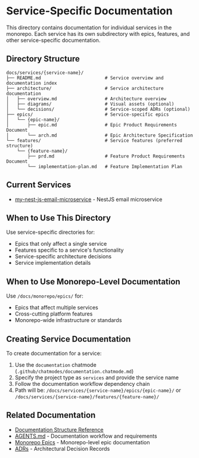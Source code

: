 # Service-Specific Documentation

This directory contains documentation for individual services in the monorepo. Each service has its own subdirectory with epics, features, and other service-specific documentation.

## Directory Structure

```text
docs/services/{service-name}/
├── README.md                        # Service overview and documentation index
├── architecture/                    # Service architecture documentation
│   ├── overview.md                  # Architecture overview
│   ├── diagrams/                    # Visual assets (optional)
│   └── decisions/                   # Service-scoped ADRs (optional)
├── epics/                           # Service-specific epics
│   └── {epic-name}/
│       ├── epic.md                  # Epic Product Requirements Document
│       └── arch.md                  # Epic Architecture Specification
└── features/                        # Service features (preferred structure)
    └── {feature-name}/
        ├── prd.md                   # Feature Product Requirements Document
        └── implementation-plan.md   # Feature Implementation Plan
```

## Current Services

- [my-nest-js-email-microservice](./my-nest-js-email-microservice/) - NestJS email microservice

## When to Use This Directory

Use service-specific directories for:

- Epics that only affect a single service
- Features specific to a service's functionality
- Service-specific architecture decisions
- Service implementation details

## When to Use Monorepo-Level Documentation

Use `/docs/monorepo/epics/` for:

- Epics that affect multiple services
- Cross-cutting platform features
- Monorepo-wide infrastructure or standards

## Creating Service Documentation

To create documentation for a service:

1. Use the `documentation` chatmode (`.github/chatmodes/documentation.chatmode.md`)
2. Specify the project type as `services` and provide the service name
3. Follow the documentation workflow dependency chain
4. Path will be: `/docs/services/{service-name}/epics/{epic-name}/` or `/docs/services/{service-name}/features/{feature-name}/`

## Related Documentation

- [Documentation Structure Reference](../documentation-structure-reference.md)
- [AGENTS.md](../../AGENTS.md) - Documentation workflow and requirements
- [Monorepo Epics](../monorepo/epics/) - Monorepo-level epic documentation
- [ADRs](../monorepo/architecture/decisions/) - Architectural Decision Records
